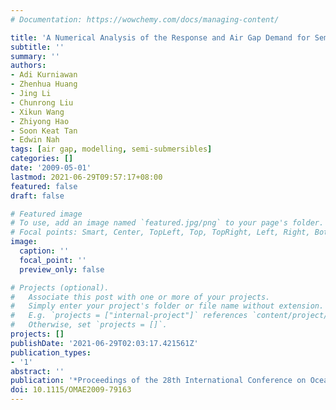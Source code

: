 ```yaml
---
# Documentation: https://wowchemy.com/docs/managing-content/

title: 'A Numerical Analysis of the Response and Air Gap Demand for Semi-Submersibles'
subtitle: ''
summary: ''
authors:
- Adi Kurniawan
- Zhenhua Huang
- Jing Li
- Chunrong Liu
- Xikun Wang
- Zhiyong Hao
- Soon Keat Tan
- Edwin Nah
tags: [air gap, modelling, semi-submersibles]
categories: []
date: '2009-05-01'
lastmod: 2021-06-29T09:57:17+08:00
featured: false
draft: false

# Featured image
# To use, add an image named `featured.jpg/png` to your page's folder.
# Focal points: Smart, Center, TopLeft, Top, TopRight, Left, Right, BottomLeft, Bottom, BottomRight.
image:
  caption: ''
  focal_point: ''
  preview_only: false

# Projects (optional).
#   Associate this post with one or more of your projects.
#   Simply enter your project's folder or file name without extension.
#   E.g. `projects = ["internal-project"]` references `content/project/deep-learning/index.md`.
#   Otherwise, set `projects = []`.
projects: []
publishDate: '2021-06-29T02:03:17.421561Z'
publication_types:
- '1'
abstract: ''
publication: '*Proceedings of the 28th International Conference on Ocean, Offshore and Arctic Engineering*'
doi: 10.1115/OMAE2009-79163
---
```

